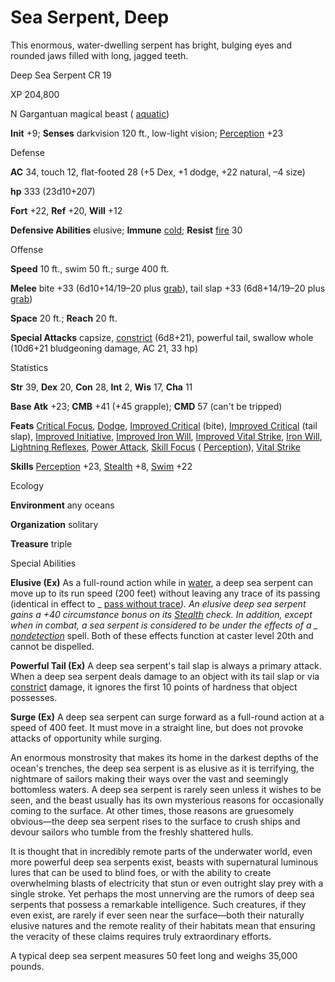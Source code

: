 # Sea Serpent, Deep

This enormous, water-dwelling serpent has bright, bulging eyes and rounded jaws filled with long, jagged teeth.

Deep Sea Serpent CR 19

XP 204,800

N Gargantuan magical beast ( [aquatic](/pathfinderRPG/prd/monsters/creatureTypes.html#_aquatic-subtype))

**Init** +9; **Senses** darkvision 120 ft., low-light vision; [Perception](/pathfinderRPG/prd/skills/perception.html#_perception) +23

Defense

**AC** 34, touch 12, flat-footed 28 (+5 Dex, +1 dodge, +22 natural, –4 size)

**hp** 333 (23d10+207)

**Fort** +22, **Ref** +20, **Will** +12

**Defensive Abilities** elusive; **Immune** [cold](/pathfinderRPG/prd/monsters/creatureTypes.html#_cold-subtype); **Resist** [fire](/pathfinderRPG/prd/monsters/creatureTypes.html#_fire-subtype) 30

Offense

**Speed** 10 ft., swim 50 ft.; surge 400 ft.

**Melee** bite +33 (6d10+14/19–20 plus [grab](/pathfinderRPG/prd/monsters/universalMonsterRules.html#_grab)), tail slap +33 (6d8+14/19–20 plus [grab](/pathfinderRPG/prd/monsters/universalMonsterRules.html#_grab))

**Space** 20 ft.; **Reach** 20 ft.

**Special Attacks** capsize, [constrict](/pathfinderRPG/prd/monsters/universalMonsterRules.html#_constrict) (6d8+21), powerful tail, swallow whole (10d6+21 bludgeoning damage, AC 21, 33 hp)

Statistics

**Str** 39, **Dex** 20, **Con** 28, **Int** 2, **Wis** 17, **Cha** 11

**Base Atk** +23; **CMB** +41 (+45 grapple); **CMD** 57 (can't be tripped)

**Feats** [Critical Focus](/pathfinderRPG/prd/feats.html#_critical-focus), [Dodge](/pathfinderRPG/prd/feats.html#_dodge), [Improved Critical](/pathfinderRPG/prd/feats.html#_improved-critical) (bite), [Improved Critical](/pathfinderRPG/prd/feats.html#_improved-critical) (tail slap), [Improved Initiative](/pathfinderRPG/prd/feats.html#_improved-initiative), [Improved Iron Will](/pathfinderRPG/prd/feats.html#_improved-iron-will), [Improved Vital Strike](/pathfinderRPG/prd/feats.html#_improved-vital-strike), [Iron Will](/pathfinderRPG/prd/feats.html#_iron-will), [Lightning Reflexes](/pathfinderRPG/prd/feats.html#_lightning-reflexes), [Power Attack](/pathfinderRPG/prd/feats.html#_power-attack), [Skill Focus](/pathfinderRPG/prd/feats.html#_skill-focus) ( [Perception](/pathfinderRPG/prd/skills/perception.html#_perception)), [Vital Strike](/pathfinderRPG/prd/feats.html#_vital-strike)

**Skills** [Perception](/pathfinderRPG/prd/skills/perception.html#_perception) +23, [Stealth](/pathfinderRPG/prd/skills/stealth.html#_stealth) +8, [Swim](/pathfinderRPG/prd/skills/swim.html#_swim) +22

Ecology

**Environment** any oceans

**Organization** solitary

**Treasure** triple

Special Abilities

**Elusive (Ex)** As a full-round action while in [water](/pathfinderRPG/prd/monsters/creatureTypes.html#_water-subtype), a deep sea serpent can move up to its run speed (200 feet) without leaving any trace of its passing (identical in effect to _ [pass without trace](/pathfinderRPG/prd/spells/passWithoutTrace.html#_pass-without-trace)_). An elusive deep sea serpent gains a +40 circumstance bonus on its [Stealth](/pathfinderRPG/prd/skills/stealth.html#_stealth) check. In addition, except when in combat, a sea serpent is considered to be under the effects of a _ [nondetection](/pathfinderRPG/prd/spells/nondetection.html#_nondetection)_ spell. Both of these effects function at caster level 20th and cannot be dispelled.

**Powerful Tail (Ex)** A deep sea serpent's tail slap is always a primary attack. When a deep sea serpent deals damage to an object with its tail slap or via [constrict](/pathfinderRPG/prd/monsters/universalMonsterRules.html#_constrict) damage, it ignores the first 10 points of hardness that object possesses.

**Surge (Ex)** A deep sea serpent can surge forward as a full-round action at a speed of 400 feet. It must move in a straight line, but does not provoke attacks of opportunity while surging.

An enormous monstrosity that makes its home in the darkest depths of the ocean's trenches, the deep sea serpent is as elusive as it is terrifying, the nightmare of sailors making their ways over the vast and seemingly bottomless waters. A deep sea serpent is rarely seen unless it wishes to be seen, and the beast usually has its own mysterious reasons for occasionally coming to the surface. At other times, those reasons are gruesomely obvious—the deep sea serpent rises to the surface to crush ships and devour sailors who tumble from the freshly shattered hulls.

It is thought that in incredibly remote parts of the underwater world, even more powerful deep sea serpents exist, beasts with supernatural luminous lures that can be used to blind foes, or with the ability to create overwhelming blasts of electricity that stun or even outright slay prey with a single stroke. Yet perhaps the most unnerving are the rumors of deep sea serpents that possess a remarkable intelligence. Such creatures, if they even exist, are rarely if ever seen near the surface—both their naturally elusive natures and the remote reality of their habitats mean that ensuring the veracity of these claims requires truly extraordinary efforts.

A typical deep sea serpent measures 50 feet long and weighs 35,000 pounds.

